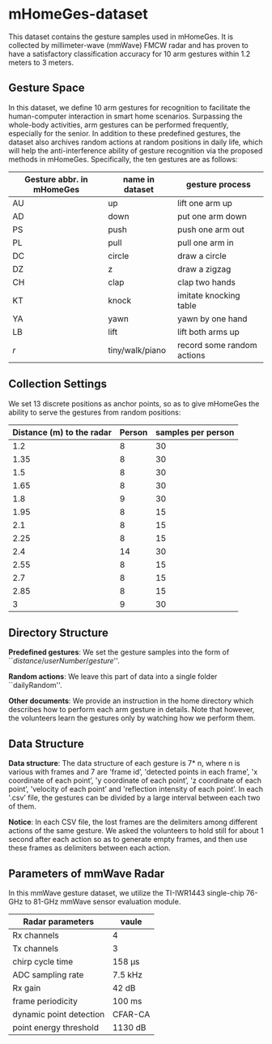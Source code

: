 # mHomeGes-dataset


This dataset contains the gesture samples used in mHomeGes.
It is collected by millimeter-wave (mmWave) FMCW radar and has proven to have a satisfactory classification accuracy for 10 arm gestures within 1.2 meters to 3 meters.

## Gesture Space

In this dataset, we define 10 arm gestures for recognition to facilitate the human-computer interaction in smart home scenarios.
Surpassing the whole-body activities, arm gestures can be performed frequently, especially for the senior.
In addition to these predefined gestures, the dataset also archives random actions at random positions in daily life, which will help the anti-interference ability of gesture recognition via the proposed methods in mHomeGes.
Specifically, the ten gestures are as follows: 

| Gesture abbr. in mHomeGes | name in dataset | gesture process |
| ----- | ----- | ----- |
| AU | up | lift one arm up |
| AD | down | put one arm down |
| PS | push | push one arm out |
| PL | pull | pull one arm in |
| DC | circle | draw a circle |
| DZ | z | draw a zigzag |
| CH | clap | clap two hands |
| KT | knock | imitate knocking table |
| YA | yawn | yawn by one hand |
| LB | lift | lift both arms up |
| *r* | tiny/walk/piano | record some random actions |

## Collection Settings

We set 13 discrete positions as anchor points, so as to give mHomeGes the ability to serve the gestures from random positions:

| Distance (m) to the radar | Person | samples per person |
| ----- | ----- | ----- |
| 1.2 | 8 | 30 |
| 1.35 | 8 | 30 |
| 1.5 | 8 | 30 |
| 1.65 | 8 | 30 |
| 1.8 | 9 | 30 |
| 1.95 | 8 | 15 |
| 2.1 | 8 | 15 |
| 2.25 | 8 | 15 |
| 2.4 | 14 | 30 |
| 2.55 | 8 | 15 |
| 2.7 | 8 | 15 |
| 2.85 | 8 | 15 |
| 3 | 9 | 30 |


## Directory Structure

**Predefined gestures**: We set the gesture samples into the form of ``*distance*/*userNumber*/*gesture*''.

**Random actions**: We leave this part of data into a single folder ``dailyRandom''.

**Other documents**: We provide an instruction in the home directory which describes how to perform each arm gesture in details. Note that however, the volunteers learn the gestures only by watching how we perform them.


## Data Structure

**Data structure**: The data structure of each gesture is 7* n, where n is various with frames and 7 are 'frame id’, 'detected points in each frame’, 'x coordinate of each point’, 'y coordinate of each point’, 'z coordinate of each point’, 'velocity of each point’ and 'reflection intensity of each point’. In each '.csv’ file, the gestures can be divided by a large interval between each two of them.

**Notice**: In each CSV file, the lost frames are the delimiters among different actions of the same gesture. We asked the volunteers to hold still for about 1 second after each action so as to generate empty frames, and then use these frames as delimiters between each action.

## Parameters of mmWave Radar

In this mmWave gesture dataset, we utilize the TI-IWR1443 single-chip 76-GHz to 81-GHz mmWave sensor evaluation module.

| Radar parameters | vaule |
| ----- | ----- |
| Rx channels | 4 |
| Tx channels | 3 |
| chirp cycle time | 158 μs |
| ADC sampling rate | 7.5 kHz |
| Rx gain | 42 dB |
| frame periodicity | 100 ms |
| dynamic point detection | CFAR-CA |
| point energy threshold | 1130 dB |

